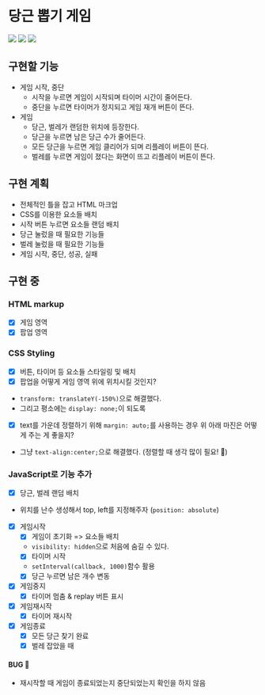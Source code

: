 # 당근 뽑기 게임

<img src="https://img.shields.io/badge/html-E34F26?style=for-the-badge&logo=html5&logoColor=white"> <img src="https://img.shields.io/badge/css-1572B6?style=for-the-badge&logo=css3&logoColor=white"> <img src="https://img.shields.io/badge/javascript-F7DF1E?style=for-the-badge&logo=javascript&logoColor=black">

## 구현할 기능

- 게임 시작, 중단
  - 시작을 누르면 게임이 시작되며 타이머 시간이 줄어든다.
  - 중단을 누르면 타이머가 정지되고 게임 재개 버튼이 뜬다.
- 게임
  - 당근, 벌레가 랜덤한 위치에 등장한다.
  - 당근을 누르면 남은 당근 수가 줄어든다.
  - 모든 당근을 누르면 게임 클리어가 되며 리플레이 버튼이 뜬다.
  - 벌레를 누르면 게임이 졌다는 화면이 뜨고 리플레이 버튼이 뜬다.

## 구현 계획

- 전체적인 틀을 잡고 HTML 마크업
- CSS를 이용한 요소들 배치
- 시작 버튼 누르면 요소들 랜덤 배치
- 당근 눌렀을 때 필요한 기능들
- 벌레 눌렀을 때 필요한 기능들
- 게임 시작, 중단, 성공, 실패

## 구현 중

### HTML markup

- [x] 게임 영역
- [x] 팝업 영역

### CSS Styling

- [x] 버튼, 타이머 등 요소들 스타일링 및 배치
- [x] 팝업을 어떻게 게임 영역 위에 위치시킬 것인지?
- `transform: translateY(-150%)`으로 해결했다.
- 그리고 평소에는 `display: none;`이 되도록
- [x] text를 가운데 정렬하기 위해 `margin: auto;`를 사용하는 경우 위 아래 마진은 어떻게 주는 게 좋을지?
- 그냥 `text-align:center;`으로 해결했다. (정렬할 때 생각 많이 필요! 🚀)

### JavaScript로 기능 추가

- [x] 당근, 벌레 랜덤 배치
- 위치를 난수 생성해서 top, left를 지정해주자 (`position: absolute`)
- [x] 게임시작
  - [x] 게임이 초기화 => 요소들 배치
  - `visibility: hidden`으로 처음에 숨길 수 있다.
  - [x] 타이머 시작
  - `setInterval(callback, 1000)`함수 활용
  - [x] 당근 누르면 남은 개수 변동
- [x] 게임중지
  - [x] 타이머 멈춤 & replay 버튼 표시
- [x] 게임재시작
  - [x] 타이머 재시작
- [x] 게임종료
  - [x] 모든 당근 찾기 완료
  - [x] 벌레 잡았을 때

#### BUG 🐛

- 재시작할 때 게임이 종료되었는지 중단되었는지 확인을 하지 않음
